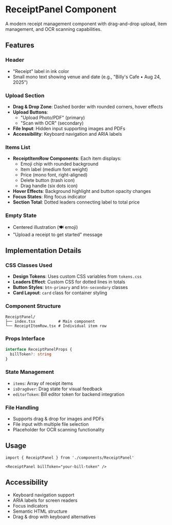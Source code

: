 # ReceiptPanel Component

A modern receipt management component with drag-and-drop upload, item management, and OCR scanning capabilities.

## Features

### Header
- "Receipt" label in ink color
- Small mono text showing venue and date (e.g., "Billy's Cafe • Aug 24, 2025")

### Upload Section
- **Drag & Drop Zone**: Dashed border with rounded corners, hover effects
- **Upload Buttons**: 
  - "Upload Photo/PDF" (primary)
  - "Scan with OCR" (secondary)
- **File Input**: Hidden input supporting images and PDFs
- **Accessibility**: Keyboard navigation and ARIA labels

### Items List
- **ReceiptItemRow Components**: Each item displays:
  - Emoji chip with rounded background
  - Item label (medium font weight)
  - Price (mono font, right-aligned)
  - Delete button (trash icon)
  - Drag handle (six dots icon)
- **Hover Effects**: Background highlight and button opacity changes
- **Focus States**: Ring focus indicator
- **Section Total**: Dotted leaders connecting label to total price

### Empty State
- Centered illustration (🍽️ emoji)
- "Upload a receipt to get started" message

## Implementation Details

### CSS Classes Used
- **Design Tokens**: Uses custom CSS variables from `tokens.css`
- **Leaders Effect**: Custom CSS for dotted lines in totals
- **Button Styles**: `btn-primary` and `btn-secondary` classes
- **Card Layout**: `card` class for container styling

### Component Structure
```
ReceiptPanel/
├── index.tsx          # Main component
└── ReceiptItemRow.tsx # Individual item row
```

### Props Interface
```typescript
interface ReceiptPanelProps {
  billToken?: string
}
```

### State Management
- `items`: Array of receipt items
- `isDragOver`: Drag state for visual feedback
- `editorToken`: Bill editor token for backend integration

### File Handling
- Supports drag & drop for images and PDFs
- File input with multiple file selection
- Placeholder for OCR scanning functionality

## Usage

```tsx
import { ReceiptPanel } from './components/ReceiptPanel'

<ReceiptPanel billToken="your-bill-token" />
```

## Accessibility

- Keyboard navigation support
- ARIA labels for screen readers
- Focus indicators
- Semantic HTML structure
- Drag & drop with keyboard alternatives
